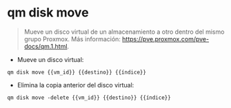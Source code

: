 # qm disk move

> Mueve un disco virtual de un almacenamiento a otro dentro del mismo grupo Proxmox.
> Más información: <https://pve.proxmox.com/pve-docs/qm.1.html>.

- Mueve un disco virtual:

`qm disk move {{vm_id}} {{destino}} {{índice}}`

- Elimina la copia anterior del disco virtual:

`qm disk move -delete {{vm_id}} {{destino}} {{índice}}`
